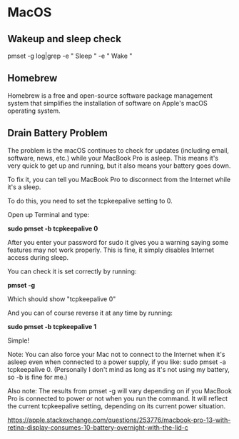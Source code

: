 # MacOS

## Wakeup and sleep check
pmset -g log|grep -e " Sleep  " -e " Wake  "

## Homebrew
Homebrew is a free and open-source software package management system that simplifies the installation of software on Apple's macOS operating system.

## Drain Battery Problem
The problem is the macOS continues to check for updates (including email, software, news, etc.) while your MacBook Pro is asleep. This means it's very quick to get up and running, but it also means your battery goes down.

To fix it, you can tell you MacBook Pro to disconnect from the Internet while it's a sleep.

To do this, you need to set the tcpkeepalive setting to 0.

Open up Terminal and type:

**sudo pmset -b tcpkeepalive 0**

After you enter your password for sudo it gives you a warning saying some features may not work properly. This is fine, it simply disables Internet access during sleep.

You can check it is set correctly by running:

**pmset -g**

Which should show "tcpkeepalive 0"

And you can of course reverse it at any time by running:

**sudo pmset -b tcpkeepalive 1**

Simple!

Note: You can also force your Mac not to connect to the Internet when it's asleep even when connected to a power supply, if you like: sudo pmset -a tcpkeepalive 0. (Personally I don't mind as long as it's not using my battery, so -b is fine for me.)

Also note: The results from pmset -g will vary depending on if you MacBook Pro is connected to power or not when you run the command. It will reflect the current tcpkeepalive setting, depending on its current power situation.

https://apple.stackexchange.com/questions/253776/macbook-pro-13-with-retina-display-consumes-10-battery-overnight-with-the-lid-c


